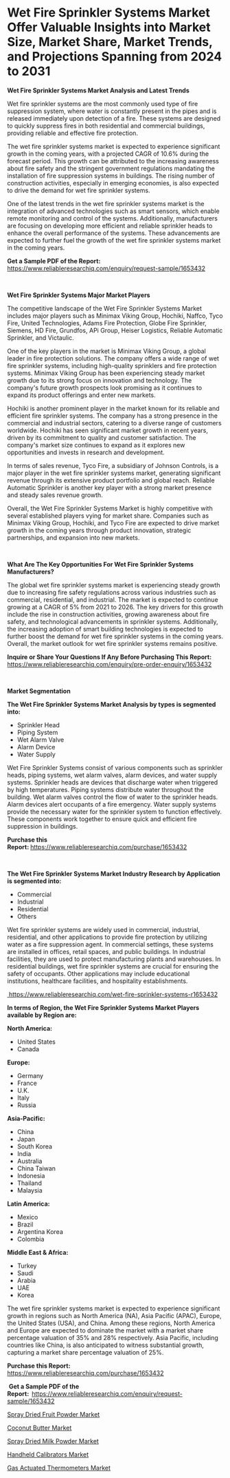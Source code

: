 <p><h1>Wet Fire Sprinkler Systems Market Offer Valuable Insights into Market Size, Market Share, Market Trends, and Projections Spanning from 2024 to 2031</h1></p><p><strong>Wet Fire Sprinkler Systems Market Analysis and Latest Trends</strong></p>
<p><p>Wet fire sprinkler systems are the most commonly used type of fire suppression system, where water is constantly present in the pipes and is released immediately upon detection of a fire. These systems are designed to quickly suppress fires in both residential and commercial buildings, providing reliable and effective fire protection.</p><p>The wet fire sprinkler systems market is expected to experience significant growth in the coming years, with a projected CAGR of 10.6% during the forecast period. This growth can be attributed to the increasing awareness about fire safety and the stringent government regulations mandating the installation of fire suppression systems in buildings. The rising number of construction activities, especially in emerging economies, is also expected to drive the demand for wet fire sprinkler systems.</p><p>One of the latest trends in the wet fire sprinkler systems market is the integration of advanced technologies such as smart sensors, which enable remote monitoring and control of the systems. Additionally, manufacturers are focusing on developing more efficient and reliable sprinkler heads to enhance the overall performance of the systems. These advancements are expected to further fuel the growth of the wet fire sprinkler systems market in the coming years.</p></p>
<p><strong>Get a Sample PDF of the Report:&nbsp;</strong> <a href="https://www.reliableresearchiq.com/enquiry/request-sample/1653432">https://www.reliableresearchiq.com/enquiry/request-sample/1653432</a></p>
<p>&nbsp;</p>
<p><strong>Wet Fire Sprinkler Systems Major Market Players</strong></p>
<p><p>The competitive landscape of the Wet Fire Sprinkler Systems Market includes major players such as Minimax Viking Group, Hochiki, Naffco, Tyco Fire, United Technologies, Adams Fire Protection, Globe Fire Sprinkler, Siemens, HD Fire, Grundfos, APi Group, Heiser Logistics, Reliable Automatic Sprinkler, and Victaulic. </p><p>One of the key players in the market is Minimax Viking Group, a global leader in fire protection solutions. The company offers a wide range of wet fire sprinkler systems, including high-quality sprinklers and fire protection systems. Minimax Viking Group has been experiencing steady market growth due to its strong focus on innovation and technology. The company's future growth prospects look promising as it continues to expand its product offerings and enter new markets.</p><p>Hochiki is another prominent player in the market known for its reliable and efficient fire sprinkler systems. The company has a strong presence in the commercial and industrial sectors, catering to a diverse range of customers worldwide. Hochiki has seen significant market growth in recent years, driven by its commitment to quality and customer satisfaction. The company's market size continues to expand as it explores new opportunities and invests in research and development.</p><p>In terms of sales revenue, Tyco Fire, a subsidiary of Johnson Controls, is a major player in the wet fire sprinkler systems market, generating significant revenue through its extensive product portfolio and global reach. Reliable Automatic Sprinkler is another key player with a strong market presence and steady sales revenue growth.</p><p>Overall, the Wet Fire Sprinkler Systems Market is highly competitive with several established players vying for market share. Companies such as Minimax Viking Group, Hochiki, and Tyco Fire are expected to drive market growth in the coming years through product innovation, strategic partnerships, and expansion into new markets.</p></p>
<p>&nbsp;</p>
<p><strong>What Are The Key Opportunities For Wet Fire Sprinkler Systems Manufacturers?</strong></p>
<p><p>The global wet fire sprinkler systems market is experiencing steady growth due to increasing fire safety regulations across various industries such as commercial, residential, and industrial. The market is expected to continue growing at a CAGR of 5% from 2021 to 2026. The key drivers for this growth include the rise in construction activities, growing awareness about fire safety, and technological advancements in sprinkler systems. Additionally, the increasing adoption of smart building technologies is expected to further boost the demand for wet fire sprinkler systems in the coming years. Overall, the market outlook for wet fire sprinkler systems remains positive.</p></p>
<p><strong>Inquire or Share Your Questions If Any Before Purchasing This Report:</strong> <a href="https://www.reliableresearchiq.com/enquiry/pre-order-enquiry/1653432">https://www.reliableresearchiq.com/enquiry/pre-order-enquiry/1653432</a></p>
<p>&nbsp;</p>
<p><strong>Market Segmentation</strong></p>
<p><strong>The Wet Fire Sprinkler Systems Market Analysis by types is segmented into:</strong></p>
<p><ul><li>Sprinkler Head</li><li>Piping System</li><li>Wet Alarm Valve</li><li>Alarm Device</li><li>Water Supply</li></ul></p>
<p><p>Wet Fire Sprinkler Systems consist of various components such as sprinkler heads, piping systems, wet alarm valves, alarm devices, and water supply systems. Sprinkler heads are devices that discharge water when triggered by high temperatures. Piping systems distribute water throughout the building. Wet alarm valves control the flow of water to the sprinkler heads. Alarm devices alert occupants of a fire emergency. Water supply systems provide the necessary water for the sprinkler system to function effectively. These components work together to ensure quick and efficient fire suppression in buildings.</p></p>
<p><strong>Purchase this Report:&nbsp;</strong><a href="https://www.reliableresearchiq.com/purchase/1653432">https://www.reliableresearchiq.com/purchase/1653432</a></p>
<p>&nbsp;</p>
<p><strong>The Wet Fire Sprinkler Systems Market Industry Research by Application is segmented into:</strong></p>
<p><ul><li>Commercial</li><li>Industrial</li><li>Residential</li><li>Others</li></ul></p>
<p><p>Wet fire sprinkler systems are widely used in commercial, industrial, residential, and other applications to provide fire protection by utilizing water as a fire suppression agent. In commercial settings, these systems are installed in offices, retail spaces, and public buildings. In industrial facilities, they are used to protect manufacturing plants and warehouses. In residential buildings, wet fire sprinkler systems are crucial for ensuring the safety of occupants. Other applications may include educational institutions, healthcare facilities, and hospitality establishments.</p></p>
<p><a href="https://www.reliableresearchiq.com/wet-fire-sprinkler-systems-r1653432">&nbsp;https://www.reliableresearchiq.com/wet-fire-sprinkler-systems-r1653432</a></p>
<p><strong>In terms of Region, the Wet Fire Sprinkler Systems Market Players available by Region are:</strong></p>
<p>
    <p> <strong> North America: </strong>
        <ul>
            <li>United States</li>
            <li>Canada</li>
        </ul>
        </p> 
    <p> <strong> Europe: </strong>
        <ul>
            <li>Germany</li>
            <li>France</li>
            <li>U.K.</li>
            <li>Italy</li>
            <li>Russia</li>
        </ul>
        </p> 
    <p> <strong> Asia-Pacific: </strong>
        <ul>
            <li>China</li>
            <li>Japan</li>
            <li>South Korea</li>
            <li>India</li>
            <li>Australia</li>
            <li>China Taiwan</li>
            <li>Indonesia</li>
            <li>Thailand</li>
            <li>Malaysia</li>
        </ul>
        </p> 
    <p> <strong> Latin America: </strong>
        <ul>
            <li>Mexico</li>
            <li>Brazil</li>
            <li>Argentina Korea</li>
            <li>Colombia</li>
        </ul>
        </p> 
    <p> <strong> Middle East & Africa: </strong>
        <ul>
            <li>Turkey</li>
            <li>Saudi</li>
            <li>Arabia</li>
            <li>UAE</li>
            <li>Korea</li>
        </ul>
    </p>
    </p>
<p><p>The wet fire sprinkler systems market is expected to experience significant growth in regions such as North America (NA), Asia Pacific (APAC), Europe, the United States (USA), and China. Among these regions, North America and Europe are expected to dominate the market with a market share percentage valuation of 35% and 28% respectively. Asia Pacific, including countries like China, is also anticipated to witness substantial growth, capturing a market share percentage valuation of 25%.</p></p>
<p><strong>Purchase this Report: </strong><a href="https://www.reliableresearchiq.com/purchase/1653432">https://www.reliableresearchiq.com/purchase/1653432</a></p>
<p>&nbsp;<strong>Get a Sample PDF of the Report:&nbsp;&nbsp;</strong><a href="https://www.reliableresearchiq.com/enquiry/request-sample/1653432">https://www.reliableresearchiq.com/enquiry/request-sample/1653432</a></p>
<p><strong></strong></p>
<p><p><a href="https://medium.com/@bradleyills65767/spray-dried-fruit-powder-market-forecast-global-market-trends-and-analysis-from-2024-to-2031-4f4ef6cccd02">Spray Dried Fruit Powder Market</a></p><p><a href="https://medium.com/@holtman5974/coconut-butter-market-industry-trends-and-forecast-for-period-from-2024-to-2031-87748b7f0732">Coconut Butter Market</a></p><p><a href="https://medium.com/@alyciaebert/spray-dried-milk-powder-market-global-market-insights-and-sales-trends-2024-to-2031-0da4e6402ef7">Spray Dried Milk Powder Market</a></p><p><a href="https://github.com/hlspriggs/Market-Research-Report-List-1/blob/main/handheld-calibrators-market.md">Handheld Calibrators Market</a></p><p><a href="https://github.com/BurtonGALEN/Market-Research-Report-List-1/blob/main/gas-actuated-thermometers-market.md">Gas Actuated Thermometers Market</a></p></p>